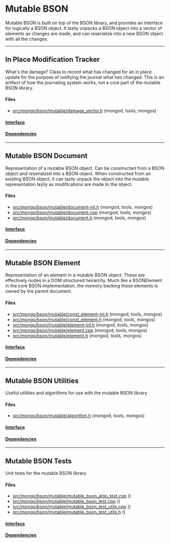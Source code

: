 # Mutable BSON
Mutable BSON is built on top of the BSON library, and provides an interface for logically a BSON object.  It lazily unpacks a BSON object into a vector of elements as changes are made, and can reserialize into a new BSON object with all the changes.


-------------

## In Place Modification Tracker
What's the damage?  Class to record what has changed for an in place update for the purpose of notifying the journal what has changed.  This is an artifact of how the journaling system works, not a core part of the mutable BSON library.

#### Files
- [src/mongo/bson/mutable/damage\_vector.h](https://github.com/mongodb/mongo/tree/r2.6.0/src/mongo/bson/mutable/damage_vector.h)   (mongod, tools, mongos)

#### [Interface](interface/0)

#### [Dependencies](dependencies/0)

-------------

## Mutable BSON Document
Representation of a mutable BSON object.  Can be constructed from a BSON object and reserialzed into a BSON object.  When constructed from an existing BSON object, it can lazily unpack the object into the mutable representation lazily as modifications are made to the object.

#### Files
- [src/mongo/bson/mutable/document-inl.h](https://github.com/mongodb/mongo/tree/r2.6.0/src/mongo/bson/mutable/document-inl.h)   (mongod, tools, mongos)
- [src/mongo/bson/mutable/document.cpp](https://github.com/mongodb/mongo/tree/r2.6.0/src/mongo/bson/mutable/document.cpp)   (mongod, tools, mongos)
- [src/mongo/bson/mutable/document.h](https://github.com/mongodb/mongo/tree/r2.6.0/src/mongo/bson/mutable/document.h)   (mongod, tools, mongos)

#### [Interface](interface/1)

#### [Dependencies](dependencies/1)

-------------

## Mutable BSON Element
Representation of an element in a mutable BSON object.  These are effectively nodes in a DOM structured heirarchy.  Much like a BSONElement in the core BSON implementation, the memory backing these elements is owned by the parent document.

#### Files
- [src/mongo/bson/mutable/const\_element-inl.h](https://github.com/mongodb/mongo/tree/r2.6.0/src/mongo/bson/mutable/const_element-inl.h)   (mongod, tools, mongos)
- [src/mongo/bson/mutable/const\_element.h](https://github.com/mongodb/mongo/tree/r2.6.0/src/mongo/bson/mutable/const_element.h)   (mongod, tools, mongos)
- [src/mongo/bson/mutable/element-inl.h](https://github.com/mongodb/mongo/tree/r2.6.0/src/mongo/bson/mutable/element-inl.h)   (mongod, tools, mongos)
- [src/mongo/bson/mutable/element.cpp](https://github.com/mongodb/mongo/tree/r2.6.0/src/mongo/bson/mutable/element.cpp)   (mongod, tools, mongos)
- [src/mongo/bson/mutable/element.h](https://github.com/mongodb/mongo/tree/r2.6.0/src/mongo/bson/mutable/element.h)   (mongod, tools, mongos)

#### [Interface](interface/2)

#### [Dependencies](dependencies/2)

-------------

## Mutable BSON Utilities
Useful utilities and algorithms for use with the mutable BSON library

#### Files
- [src/mongo/bson/mutable/algorithm.h](https://github.com/mongodb/mongo/tree/r2.6.0/src/mongo/bson/mutable/algorithm.h)   (mongod, tools, mongos)

#### [Interface](interface/3)

#### [Dependencies](dependencies/3)

-------------

## Mutable BSON Tests
Unit tests for the mutable BSON library

#### Files
- [src/mongo/bson/mutable/mutable\_bson\_algo\_test.cpp](https://github.com/mongodb/mongo/tree/r2.6.0/src/mongo/bson/mutable/mutable_bson_algo_test.cpp)   ()
- [src/mongo/bson/mutable/mutable\_bson\_test.cpp](https://github.com/mongodb/mongo/tree/r2.6.0/src/mongo/bson/mutable/mutable_bson_test.cpp)   ()
- [src/mongo/bson/mutable/mutable\_bson\_test\_utils.cpp](https://github.com/mongodb/mongo/tree/r2.6.0/src/mongo/bson/mutable/mutable_bson_test_utils.cpp)   ()
- [src/mongo/bson/mutable/mutable\_bson\_test\_utils.h](https://github.com/mongodb/mongo/tree/r2.6.0/src/mongo/bson/mutable/mutable_bson_test_utils.h)   ()

#### [Interface](interface/4)

#### [Dependencies](dependencies/4)

